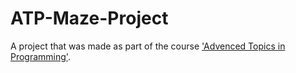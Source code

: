 # ATP-Maze-Project

A project that was made as part of the course ['Advenced Topics in Programming'](https://moodle2.bgu.ac.il/moodle/pluginfile.php/1750980/mod_resource/content/5/syllabus2019.pdf).
